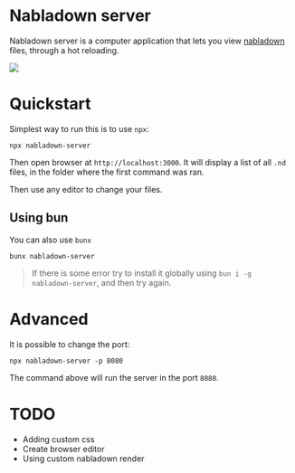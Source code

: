 # Nabladown server

Nabladown server is a computer application that lets you view [nabladown][nabla] files, through a hot reloading.

![](/nabla-server.webp)

# Quickstart

Simplest way to run this is to use `npx`:

`npx nabladown-server`

Then open browser at `http://localhost:3000`. It will display a list of all `.nd` files, in the folder where the first command was ran.

Then use any editor to change your files.

## Using bun
You can also use `bunx`

`bunx nabladown-server`

> If there is some error try to install it globally using `bun i -g nabladown-server`, and then try again.

# Advanced 

It is possible to change the port:

`npx nabladown-server -p 8080`

The command above will run the server in the port `8080`.

[nabla]: https://pedroth.github.io/nabladown.js

# TODO

- Adding custom css
- Create browser editor
- Using custom nabladown render
